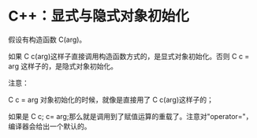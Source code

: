 # C++：显式与隐式对象初始化

假设有构造函数  C(arg)。

如果 C c(arg)这样子直接调用构造函数方式的，是显式对象初始化。否则 C c = arg 这样子的，是隐式对象初始化。

注意：

C c = arg 对象初始化的时候，就像是直接用了 C c(arg)这样子的；

如果是 C c; c= arg;那么就是调用到了赋值运算的重载了。注意对"operator="，编译器会给出一个默认的。
